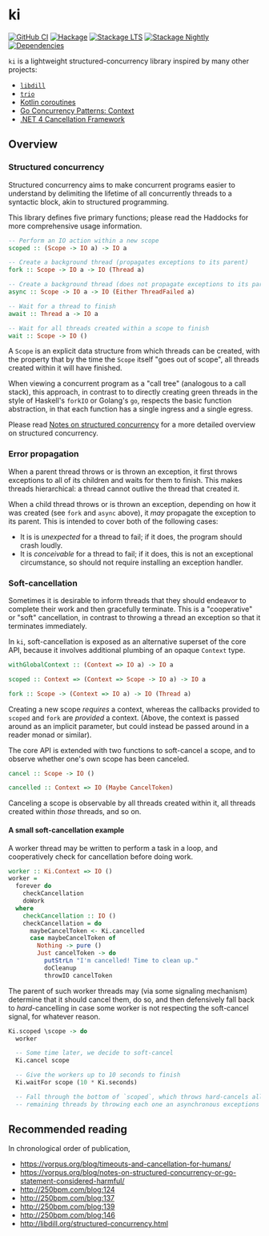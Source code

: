 # ki

[![GitHub CI](https://github.com/mitchellwrosen/ki/workflows/CI/badge.svg)](https://github.com/mitchellwrosen/ki/actions)
[![Hackage](https://img.shields.io/hackage/v/ki.svg?label=ki&logo=haskell)](https://hackage.haskell.org/package/ki-0/candidate)
[![Stackage LTS](https://stackage.org/package/ki/badge/lts)](https://www.stackage.org/lts/package/ki)
[![Stackage Nightly](https://stackage.org/package/ki/badge/nightly)](https://www.stackage.org/nightly/package/ki)
[![Dependencies](https://img.shields.io/hackage-deps/v/ki)](https://packdeps.haskellers.com/reverse/ki)


`ki` is a lightweight structured-concurrency library inspired by many other projects:

* [`libdill`](http://libdill.org/)
* [`trio`](https://github.com/python-trio/trio)
* [Kotlin coroutines](https://kotlinlang.org/docs/reference/coroutines-overview.html)
* [Go Concurrency Patterns: Context](https://blog.golang.org/context)
* [.NET 4 Cancellation Framework](https://devblogs.microsoft.com/pfxteam/net-4-cancellation-framework/)

## Overview

### Structured concurrency

Structured concurrency aims to make concurrent programs easier to understand by delimiting the lifetime of all
concurrently threads to a syntactic block, akin to structured programming.

This library defines five primary functions; please read the Haddocks for more comprehensive usage information.

```haskell
-- Perform an IO action within a new scope
scoped :: (Scope -> IO a) -> IO a

-- Create a background thread (propagates exceptions to its parent)
fork :: Scope -> IO a -> IO (Thread a)

-- Create a background thread (does not propagate exceptions to its parent)
async :: Scope -> IO a -> IO (Either ThreadFailed a)

-- Wait for a thread to finish
await :: Thread a -> IO a

-- Wait for all threads created within a scope to finish
wait :: Scope -> IO ()
```

A `Scope` is an explicit data structure from which threads can be created, with the property that by the time the
`Scope` itself "goes out of scope", all threads created within it will have finished.

When viewing a concurrent program as a "call tree" (analogous to a call stack), this approach, in contrast to to
directly creating green threads in the style of Haskell's `forkIO` or Golang's `go`, respects the basic function
abstraction, in that each function has a single ingress and a single egress.

Please read [Notes on structured concurrency](https://vorpus.org/blog/notes-on-structured-concurrency-or-go-statement-considered-harmful/)
for a more detailed overview on structured concurrency.

### Error propagation

When a parent thread throws or is thrown an exception, it first throws exceptions to all of its children and waits for
them to finish. This makes threads hierarchical: a thread cannot outlive the thread that created it.

When a child thread throws or is thrown an exception, depending on how it was created (see `fork` and `async` above), it
_may_ propagate the exception to its parent. This is intended to cover both of the following cases:

  * It is is _unexpected_ for a thread to fail; if it does, the program should crash loudly.
  * It is _conceivable_ for a thread to fail; if it does, this is not an exceptional circumstance, so should not require
    installing an exception handler.

### Soft-cancellation

Sometimes it is desirable to inform threads that they should endeavor to complete their work and then gracefully
terminate. This is a "cooperative" or "soft" cancellation, in contrast to throwing a thread an exception so that it
terminates immediately.

In `ki`, soft-cancellation is exposed as an alternative superset of the core API, because it involves additional
plumbing of an opaque `Context` type.

```haskell
withGlobalContext :: (Context => IO a) -> IO a

scoped :: Context => (Context => Scope -> IO a) -> IO a

fork :: Scope -> (Context => IO a) -> IO (Thread a)
```

Creating a new scope _requires_ a context, whereas the callbacks provided to `scoped` and `fork` are _provided_
a context. (Above, the context is passed around as an implicit parameter, but could instead be passed around in a
reader monad or similar).

The core API is extended with two functions to soft-cancel a scope, and to observe whether one's own scope has been
canceled.

```haskell
cancel :: Scope -> IO ()

cancelled :: Context => IO (Maybe CancelToken)
```

Canceling a scope is observable by all threads created within it, all threads created within _those_ threads, and so on.

#### A small soft-cancellation example

A worker thread may be written to perform a task in a loop, and cooperatively check for cancellation before doing work.

```haskell
worker :: Ki.Context => IO ()
worker =
  forever do
    checkCancellation
    doWork
  where
    checkCancellation :: IO ()
    checkCancellation = do
      maybeCancelToken <- Ki.cancelled
      case maybeCancelToken of
        Nothing -> pure ()
        Just cancelToken -> do
          putStrLn "I'm cancelled! Time to clean up."
          doCleanup
          throwIO cancelToken
```

The parent of such worker threads may (via some signaling mechanism) determine that it should cancel them, do so, and
then defensively fall back to _hard_-cancelling in case some worker is not respecting the soft-cancel signal, for
whatever reason.

```haskell
Ki.scoped \scope -> do
  worker

  -- Some time later, we decide to soft-cancel
  Ki.cancel scope

  -- Give the workers up to 10 seconds to finish
  Ki.waitFor scope (10 * Ki.seconds)

  -- Fall through the bottom of `scoped`, which throws hard-cancels all
  -- remaining threads by throwing each one an asynchronous exceptions
```

## Recommended reading

In chronological order of publication,

  * https://vorpus.org/blog/timeouts-and-cancellation-for-humans/
  * https://vorpus.org/blog/notes-on-structured-concurrency-or-go-statement-considered-harmful/
  * http://250bpm.com/blog:124
  * http://250bpm.com/blog:137
  * http://250bpm.com/blog:139
  * http://250bpm.com/blog:146
  * http://libdill.org/structured-concurrency.html
